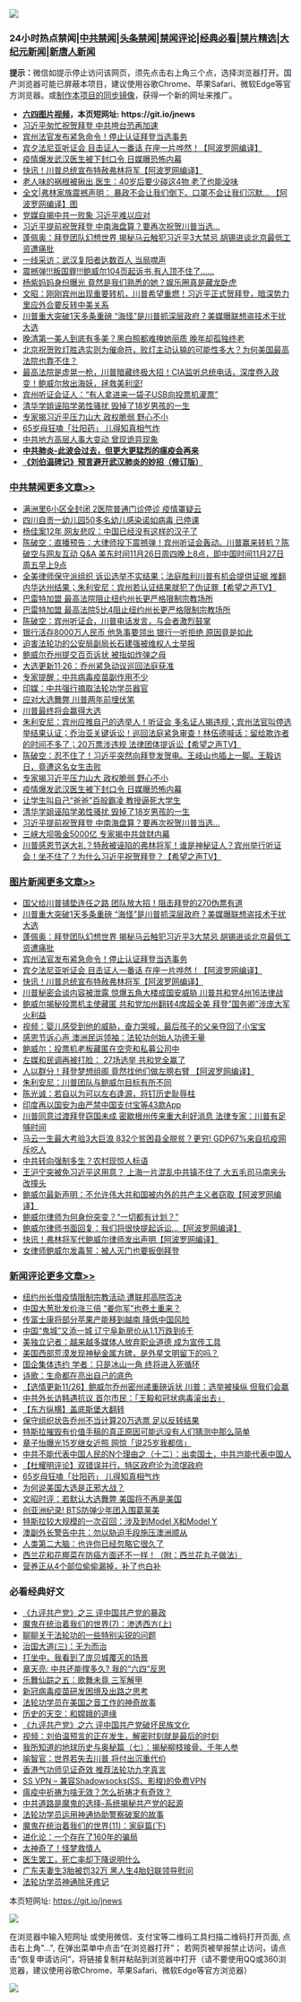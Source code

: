![](https://raw.githubusercontent.com/fqnews/bnews/master/64photo/fqnews-qr.jpg)

<div id="tt">
<h3>24小时热点禁闻|<a href="#%E4%B8%AD%E5%85%B1%E7%A6%81%E9%97%BB%E6%9B%B4%E5%A4%9A%E6%96%87%E7%AB%A0">中共禁闻</a>|<a href="#%E5%9B%BE%E7%89%87%E6%96%B0%E9%97%BB%E6%9B%B4%E5%A4%9A%E6%96%87%E7%AB%A0">头条禁闻</a>|<a href="#%E6%96%B0%E9%97%BB%E8%AF%84%E8%AE%BA%E6%9B%B4%E5%A4%9A%E6%96%87%E7%AB%A0">禁闻评论|<a href="#%E5%BF%85%E7%9C%8B%E7%BB%8F%E5%85%B8%E5%A5%BD%E6%96%87">经典必看|<a href="/video.md#%E7%A6%81%E7%89%87%E7%B2%BE%E9%80%89">禁片精选</a>|<a href="https://github.com/fqnews/djy/blob/master/gb/nf1351518.md#1">大纪元新闻</a>|<a href="https://github.com/fqnews/ntdtv/blob/master/gb/prog204.md#1">新唐人新闻</a></h3>
<div><b>提示：</b>微信如提示停止访问该网页，须先点击右上角三个点，选择浏览器打开。国产浏览器可能已屏蔽本项目，建议使用谷歌Chrome、苹果Safari、微软Edge等官方浏览器。或<a href="https://github.com/fqnews/bnews/blob/master/%E5%88%B6%E4%BD%9Cgit%E7%A6%81%E9%97%BB%E9%95%9C%E5%83%8F.md">制作本项目的同步镜像</a>，获得一个新的网址来推广。</div>
<ul>
<li><b><a href="http://d1.bdrive.tk/64.mp4" target="_blank">六四图片视频</a>，本页短网址: https://git.io/jnews</b></li>
<li><a href="/cbnews/20201126/1437219.md">习近平匆忙祝贺拜登 中共垮台恐再加速</a></li>
<li><a href="/topimagenews/20201126/1437384.md">宾州法官发布紧急命令！停止认证拜登当选事务</a></li>
<li><a href="/topimagenews/20201126/1437290.md">宾夕法尼亚听证会 目击证人一番话 在座一片哗然！【阿波罗网编译】</a></li>
<li><a href="/cbnews/20201126/1437534.md">疫情爆发武汉医生被下封口令 日媒曝恐怖内幕</a></li>
<li><a href="/topimagenews/20201126/1437210.md">快讯！川普总统宣布特赦弗林将军【阿波罗网编译】</a></li>
<li><a href="/health/20201126/1437175.md">老人味的祸根被揪出 医生：40岁后要少碰这4物 老了也能没味</a></li>
<li><a href="/cnnews/20201126/1437449.md">全文|弗林家族震撼声明： 暴政不会让我们倒下、口罩不会让我们沉默... 【阿波罗网编译】图</a></li>
<li><a href="/comments/20201126/1437504.md">党媒自揭中共一败象 习近平难以应对</a></li>
<li><a href="/cbnews/20201126/1437516.md">习近平提前祝贺拜登 中南海盘算？要再次祝贺川普当选…</a></li>
<li><a href="/topimagenews/20201126/1437533.md">蓬佩奥：拜登团队幻想世界 揭秘马云触犯习近平3大禁忌 胡锡进谈北京最低​​工资遭痛批</a></li>
<li><a href="/cbnews/20201126/1437161.md">一线采访：武汉复阳者达数百人 当局噤声</a></li>
<li><a href="/bannedvideo/20201126/1437592.md">震撼弹!!!叛国罪!!!鲍威尔104页起诉书,有人顶不住了……</a></li>
<li><a href="/yule/20201126/1437336.md">杨紫妈妈身份曝光 竟然是我们熟悉的她？娱乐圈真是藏龙卧虎</a></li>
<li><a href="/cbnews/20201126/1437289.md">文昭：刚刚宾州出现重要转机，川普希望重燃！习近平正式贺拜登，暗深势力里应外合要反转中美关系</a></li>
<li><a href="/topimagenews/20201126/1437615.md">川普重大突破1天多条重磅 “海怪”是川普抓深层政府？美媒曝联想盗技术干扰大选</a></li>
<li><a href="/funmedia/20201126/1437409.md">晚清第一美人到底有多美？黑白照都难掩她丽质 晚年却孤独终老</a></li>
<li><a href="/bannedvideo/20201126/1437213.md">北京祝贺败灯胜选实则为催命符，败灯主动认输的可能性多大？为何美国最高法院也靠不住？</a></li>
<li><a href="/bannedvideo/20201126/1437242.md">最高法院是虚晃一枪，川普暗藏终极大招！CIA监听总统电话，深度卷入政变！鲍威尔放出海妖，拯救美利坚!</a></li>
<li><a href="/cbnews/20201126/1437307.md">宾州听证会证人：“有人拿进来一袋子USB向投票机灌票”</a></li>
<li><a href="/cbnews/20201126/1437521.md">清华学姐诬陷学弟性骚扰 毁掉了18岁男孩的一生</a></li>
<li><a href="/cbnews/20201126/1437535.md">专家揭习近平压力山大 政权脆弱 野心不小</a></li>
<li><a href="/comments/20201126/1437586.md">65岁母狂嗑「壮阳药」 儿得知真相气炸</a></li>
<li><a href="/cbnews/20201126/1437174.md">中共地方高层人事大变动 曾现诡异现象</a></li>
<li><b><a href="/comments/20200211/1275071.md" target="_blank">中共肺炎-此波会过去，但更大更猛烈的瘟疫会再来</a></b></li>
<li><b><a href="/comments/20200207/1272816.md" target="_blank">《刘伯温碑记》预言避开武汉肺炎的妙招（修订版）</a></b></li>
</ul>
</div>

<div class="catlist">
<h3><a href="/cbnews/" target="_blank">中共禁闻</a><span><a href="/cbnews/" target="_blank" rel="nofollow">更多文章>></a></span></h3>
<ul>
<li><a href="/cbnews/20201127/1437763.md" target="_blank">满洲里6小区全封闭 2医院普通门诊停诊 疫情罩疑云</a></li>
<li><a href="/cbnews/20201127/1437762.md" target="_blank">四川自贡一幼儿园50多名幼儿感染诺如病毒 已停课</a></li>
<li><a href="/cbnews/20201127/1437761.md" target="_blank">杨佳案12年 网友悲叹：中国已经没有这样的汉子了</a></li>
<li><a href="/cbnews/20201127/1437760.md" target="_blank">陈破空：直播预告：大律师投下震撼弹！宾州听证会轰动。川普赢来转机？陈破空与网友互动 Q&amp;A 美东时间11月26日周四晚上8点，即中国时间11月27日周五早上9点</a></li>
<li><a href="/cbnews/20201127/1437757.md" target="_blank">全美律师保守派组织 诉讼选举不实结果；法庭胜利川普有机会提供证据 推翻内华达州结果；朱利安尼：宾州若认证结果就犯了伪证罪【希望之声TV】</a></li>
<li><a href="/cbnews/20201127/1437754.md" target="_blank">巴雷特加盟 最高法院阻止纽约州长更严格限制宗教场所</a></li>
<li><a href="/cbnews/20201127/1437741.md" target="_blank">巴雷特加盟 最高法院5比4阻止纽约州长更严格限制宗教场所</a></li>
<li><a href="/cbnews/20201127/1437732.md" target="_blank">陈破空：宾州听证会，川普电话发言，与会者激烈鼓掌</a></li>
<li><a href="/cbnews/20201127/1437724.md" target="_blank">银行活存8000万人民币 他急事要领出 银行一听拒绝 原因竟是如此</a></li>
<li><a href="/cbnews/20201127/1437684.md" target="_blank">迫害法轮功的公安局副局长石建强被维权人士举报</a></li>
<li><a href="/cbnews/20201126/1437631.md" target="_blank">鲍威尔乔州提交百页诉状 被指如炸弹之母</a></li>
<li><a href="/cbnews/20201126/1437630.md" target="_blank">大选更新11·26：乔州紧急动议巡回法庭获准</a></li>
<li><a href="/cbnews/20201126/1437469.md" target="_blank">专家提醒：中共病毒疫苗副作用不少</a></li>
<li><a href="/cbnews/20201126/1437479.md" target="_blank">印媒：中共强行摘取法轮功学员器官</a></li>
<li><a href="/cbnews/20201126/1437496.md" target="_blank">应对大选舞弊 川普两年前埋伏笔</a></li>
<li><a href="/cbnews/20201126/1437503.md" target="_blank">川普最终将会赢得大选</a></li>
<li><a href="/cbnews/20201126/1437581.md" target="_blank">朱利安尼：宾州应推自己的选举人！听证会 多名证人揭违规；宾州法官叫停选举结果认证；乔治亚关键诉讼！巡回法庭紧急审查！林伍德喊话：留给欺诈者的时间不多了；20万票涉违规 法律团体提诉讼【希望之声TV】</a></li>
<li><a href="/cbnews/20201126/1437550.md" target="_blank">陈破空：忍不住了！习近平突然向拜登发贺电。王岐山也插上一脚。王毅访日，竟遭这名女生击败</a></li>
<li><a href="/cbnews/20201126/1437535.md" target="_blank">专家揭习近平压力山大 政权脆弱 野心不小</a></li>
<li><a href="/cbnews/20201126/1437534.md" target="_blank">疫情爆发武汉医生被下封口令 日媒曝恐怖内幕</a></li>
<li><a href="/cbnews/20201126/1437522.md" target="_blank">让学生叫自己“爸爸”百般霸凌 教授逼死大学生</a></li>
<li><a href="/cbnews/20201126/1437521.md" target="_blank">清华学姐诬陷学弟性骚扰 毁掉了18岁男孩的一生</a></li>
<li><a href="/cbnews/20201126/1437516.md" target="_blank">习近平提前祝贺拜登 中南海盘算？要再次祝贺川普当选…</a></li>
<li><a href="/cbnews/20201126/1437501.md" target="_blank">三峡大坝吸金5000亿 专家揭中共敛财内幕</a></li>
<li><a href="/cbnews/20201126/1437439.md" target="_blank">川普感恩节送大礼？特赦被诬陷的弗林将军！谁是神秘证人？宾州举行听证会！坐不住了？为什么习近平祝贺拜登？【希望之声TV】</a></li>

</ul>
</div>
<div class="catlist">
<h3><a href="/topimagenews/" target="_blank">图片新闻</a><span><a href="/topimagenews/" target="_blank" rel="nofollow">更多文章>></a></span></h3>
<ul>
<li><a href="/topimagenews/20201126/1437670.md" target="_blank">国父给川普铺垫连任之路 团队放大招！阻击拜登的270伪票有道</a></li>
<li><a href="/topimagenews/20201126/1437615.md" target="_blank">川普重大突破1天多条重磅 “海怪”是川普抓深层政府？美媒曝联想盗技术干扰大选</a></li>
<li><a href="/topimagenews/20201126/1437533.md" target="_blank">蓬佩奥：拜登团队幻想世界 揭秘马云触犯习近平3大禁忌 胡锡进谈北京最低​​工资遭痛批</a></li>
<li><a href="/topimagenews/20201126/1437384.md" target="_blank">宾州法官发布紧急命令！停止认证拜登当选事务</a></li>
<li><a href="/topimagenews/20201126/1437290.md" target="_blank">宾夕法尼亚听证会 目击证人一番话 在座一片哗然！【阿波罗网编译】</a></li>
<li><a href="/topimagenews/20201126/1437210.md" target="_blank">快讯！川普总统宣布特赦弗林将军【阿波罗网编译】</a></li>
<li><a href="/topimagenews/20201126/1437110.md" target="_blank">川普秘密会谈内容被泄露 惊爆五角大楼成国安威胁 川普共和党4州16法律战</a></li>
<li><a href="/topimagenews/20201126/1437096.md" target="_blank">鲍威尔揭秘投票机主使藏匿 共和党加州翻转4席超全美 拜登&#8221;国务卿&#8221;涉庞大军火利益</a></li>
<li><a href="/comments/20201125/1436916.md" target="_blank">视频：婴儿感受到他的威胁，奋力哭喊，最后孩子的父亲夺回了小宝宝</a></li>
<li><a href="/topimagenews/20201125/1436913.md" target="_blank">感恩节诉心声 澳洲民运领袖：法轮功创始人功德无量</a></li>
<li><a href="/topimagenews/20201125/1436851.md" target="_blank">鲍威尔：投票机老板藏匿在空壳和私募公司中</a></li>
<li><a href="/topimagenews/20201125/1436783.md" target="_blank">左媒和民调再被打脸： 27场选举 共和党全赢了</a></li>
<li><a href="/topimagenews/20201125/1436760.md" target="_blank">人以群分！拜登梦想组阁 竟然找他们做左膀右臂 【阿波罗网编译】</a></li>
<li><a href="/topimagenews/20201125/1436675.md" target="_blank">朱利安尼：川普团队与鲍威尔目标有所不同</a></li>
<li><a href="/comments/20201125/1436540.md" target="_blank">陈光诚：若自以为可以左右逢源，将钉历史耻辱柱</a></li>
<li><a href="/topimagenews/20201125/1436480.md" target="_blank">印度再以国安为由严禁中国支付宝等43款App</a></li>
<li><a href="/topimagenews/20201125/1436469.md" target="_blank">川普同意过渡拜登窃国未成 密歇根州传来重大利好消息 法律专家：川普有足够时间</a></li>
<li><a href="/topimagenews/20201124/1436313.md" target="_blank">马云一生最大考验3大巨浪 832个贫困县全脱贫？更穷! GDP67%来自抗疫网斥吃人</a></li>
<li><a href="/topimagenews/20201124/1435894.md" target="_blank">中共转向强制多生？农村现惊人标语</a></li>
<li><a href="/topimagenews/20201124/1435891.md" target="_blank">王沪宁突被免习近平这用意？ 上海一片混乱中共镇不住了 大五毛司马南夹头改撞头</a></li>
<li><a href="/topimagenews/20201123/1435628.md" target="_blank">鲍威尔最新声明：不允许伟大共和国被内外的共产主义者窃取【阿波罗网编译】</a></li>
<li><a href="/topimagenews/20201123/1435570.md" target="_blank">鲍威尔律师为何身份突变？“一切都有计划？”</a></li>
<li><a href="/topimagenews/20201123/1435545.md" target="_blank">鲍威尔律师书面回复：我们将很快提起诉讼…【阿波罗网编译】</a></li>
<li><a href="/topimagenews/20201123/1435530.md" target="_blank">快讯！弗林将军代鲍威尔律师发出声明【阿波罗网编译】</a></li>
<li><a href="/comments/20201123/1435422.md" target="_blank">女律师鲍威尔发毒誓：被人灭门也要扳倒拜登</a></li>

</ul>
</div>
<div class="catlist">
<h3><a href="/comments/" target="_blank">新闻评论</a><span><a href="/comments/" target="_blank" rel="nofollow">更多文章>></a></span></h3>
<ul>
<li><a href="/comments/20201127/1437776.md" target="_blank">纽约州长借疫情限制宗教活动 遭联邦高院否决</a></li>
<li><a href="/comments/20201127/1437775.md" target="_blank">中国大葱批发价涨三倍 “姜你军”也卷土重来？</a></li>
<li><a href="/comments/20201127/1437767.md" target="_blank">传富士康将部分苹果产能移到越南 降低中国风险</a></li>
<li><a href="/comments/20201127/1437758.md" target="_blank">中国“鬼城”又添一城 辽宁阜新房价从1.1万跌到6千</a></li>
<li><a href="/comments/20201127/1437752.md" target="_blank">美独立记者：越来越多媒体人放弃职业道德 成为宣传工具</a></li>
<li><a href="/comments/20201127/1437751.md" target="_blank">美国西部荒漠发现神秘金属方碑，是外星文明留下的吗？</a></li>
<li><a href="/comments/20201127/1437731.md" target="_blank">国企集体违约 学者：只是冰山一角 终将进入死循环</a></li>
<li><a href="/comments/20201127/1437730.md" target="_blank">诗歌：生命都在亮出自己的底色</a></li>
<li><a href="/comments/20201127/1437690.md" target="_blank">【选情更新11/26】鲍威尔乔州密州递重磅诉状 川普：选举被操纵 但我们会赢</a></li>
<li><a href="/comments/20201126/1437680.md" target="_blank">中共外长访韩遇抗议 首尔市民：「王毅和冠状病毒滚出去」</a></li>
<li><a href="/comments/20201126/1437669.md" target="_blank">【东方纵横】盖底斯堡大翻转</a></li>
<li><a href="/comments/20201126/1437659.md" target="_blank">保守组织状告乔州不当计算20万选票 足以反转结果</a></li>
<li><a href="/comments/20201126/1437657.md" target="_blank">特斯拉摧毁有价值手稿的真正原因可能远没有人们猜测中那么简单</a></li>
<li><a href="/comments/20201126/1437655.md" target="_blank">章子怡曝光15岁继女近照 网惊「说25岁我都信」</a></li>
<li><a href="/comments/20201126/1437554.md" target="_blank">中共不能代表中国人民的N个理由之（十二）：出卖国土，中共岂能代表中国人</a></li>
<li><a href="/comments/20201126/1437593.md" target="_blank">【杜耀明评论】双错误并行，特区政府沦为流氓政府</a></li>
<li><a href="/comments/20201126/1437586.md" target="_blank">65岁母狂嗑「壮阳药」 儿得知真相气炸</a></li>
<li><a href="/comments/20201126/1437562.md" target="_blank">为何说美国大选是正邪大战？</a></li>
<li><a href="/comments/20201126/1437545.md" target="_blank">文昭时评：若默认大选舞弊 美国将不再是美国</a></li>
<li><a href="/comments/20201126/1437544.md" target="_blank">创亚洲纪录! BTS防弹少年团入围葛莱美</a></li>
<li><a href="/comments/20201126/1437543.md" target="_blank">特斯拉较大规模的一次召回：涉及到Model X和Model Y</a></li>
<li><a href="/comments/20201126/1437531.md" target="_blank">澳副外长警告中共：勿以胁迫手段施压澳洲顺从</a></li>
<li><a href="/comments/20201126/1437530.md" target="_blank">人类第二大脑：也许你已经忽略它很久了</a></li>
<li><a href="/comments/20201126/1437529.md" target="_blank">西兰花和花椰菜在防癌方面还不一样！（附：西兰花丸子做法）</a></li>
<li><a href="/comments/20201126/1437528.md" target="_blank">营养正从4个部位偷偷漏掉，补了也白补</a></li>

</ul>
</div>

<div class="catlist">
<h3>必看经典好文</h3>
<ul>
<li><a href="/bookonline/20131116/201054.md" target="_blank">《九评共产党》之三 评中国共产党的暴政</a></li>
<li><a href="/topimagenews/20180527/948369.md" target="_blank">魔鬼在统治着我们的世界(7)：渗透西方(上)</a></li>
<li><a href="/comments/20190417/1114875.md" target="_blank">聊聊关于法轮功的一些特别尖锐的问题</a></li>
<li><a href="/cbnews/20180309/912114.md" target="_blank">治国大道(三)：无为而治</a></li>
<li><a href="/comments/20201015/1414242.md" target="_blank">打坐中，我看到了庞贝城覆灭的场景</a></li>
<li><a href="/comments/20200607/1341003.md" target="_blank">章天亮: 中共还能撑多久? 我的“六四”反思</a></li>
<li><a href="/tculture/20170715/791820.md" target="_blank">乐舞仙踪之五：歌舞未竟 三军解甲</a></li>
<li><a href="/comments/20200917/1029129.md" target="_blank">新冠病毒疫苗研发困境及出路之思考</a></li>
<li><a href="/comments/20200511/1326751.md" target="_blank">法轮功学员在美国之音工作的神奇故事</a></li>
<li><a href="/cbnews/20190219/1083302.md" target="_blank">历史的天空：和嫦娥的道缘</a></li>
<li><a href="/bookonline/20131116/201050.md" target="_blank">《九评共产党》之六 评中国共产党破坏民族文化</a></li>
<li><a href="/comments/20200628/1351782.md" target="_blank">视频：刘伯温预言的正在发生，解密时刻就是最后的时刻</a></li>
<li><a href="/topimagenews/20171210/868397.md" target="_blank">我所知道的地球历史与奥秘篇（七）：揭秘柳枝接骨、千年人参</a></li>
<li><a href="/comments/20201111/1429066.md" target="_blank">喻智官：世界若失去川普 将付出沉重代价</a></li>
<li><a href="/comments/20200517/1330064.md" target="_blank">香港气功师见证奇效 推荐法轮功九字真言</a></li>
<li><a href="/comments/20191231/1250654.md" target="_blank">SS VPN &#8211; 兼容Shadowsocks(SS、影梭)的免费VPN</a></li>
<li><a href="/comments/20200502/1322275.md" target="_blank">瘟疫中祈祷为啥无效？怎么祈祷才有奇效？</a></li>
<li><a href="/comments/20181209/1044543.md" target="_blank">中共道路是魔鬼的选择-系统揭秘共产党的起源</a></li>
<li><a href="/cbnews/20170626/780479.md" target="_blank">法轮功学员运用神通协助警察破案的故事</a></li>
<li><a href="/topimagenews/20180530/950691.md" target="_blank">魔鬼在统治着我们的世界(11)：家庭篇(下)</a></li>
<li><a href="/comments/20200907/1392278.md" target="_blank">进化论：一个存在了160年的骗局</a></li>
<li><a href="/ccpdope/20200907/1392129.md" target="_blank">太神奇了！怪梦救情人</a></li>
<li><a href="/sohnews/20150904/445868.md" target="_blank">医生罢工，死亡率却下降说明什么</a></li>
<li><a href="/cbnews/20200611/1343037.md" target="_blank">广东夫妻生3胎被罚32万 黑人生4胎妇联领导慰问</a></li>
<li><a href="/health/20170626/780263.md" target="_blank">法轮功学员神通除牙疼记</a></li>

</ul>
</div>

本页短网址: https://git.io/jnews

![](https://raw.githubusercontent.com/fqnews/bnews/master/64photo/fqnews-qr.jpg)

在浏览器中输入短网址 或使用微信、支付宝等二维码工具扫描二维码打开页面, 点击右上角"...", 在弹出菜单中点击“在浏览器打开”； 若网页被举报禁止访问，请点击“恢复申请访问”，将链接复制并粘贴到浏览器中打开（请不要使用QQ或360浏览器，建议使用谷歌Chrome、苹果Safari、微软Edge等官方浏览器）

![](https://raw.githubusercontent.com/fqnews/bnews/master/64photo/wx.jpg)